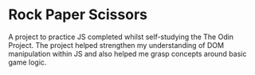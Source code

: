 # Rock Paper Scissors
A project to practice JS completed whilst self-studying the The Odin Project. The project helped strengthen my understanding of DOM manipulation within JS and also helped me grasp concepts around basic game logic.
